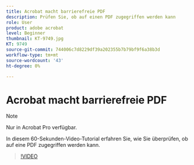 ```yaml
---
title: Acrobat macht barrierefreie PDF
description: Prüfen Sie, ob auf einen PDF zugegriffen werden kann
role: User
product: adobe acrobat
level: Beginner
thumbnail: KT-9749.jpg
KT: 9749
source-git-commit: 744006c7d8229df39a202355b7b79bf9f6a38b3d
workflow-type: tm+mt
source-wordcount: '43'
ht-degree: 0%

---
```


# Acrobat macht barrierefreie PDF

>[!NOTE]
>
>Nur in Acrobat Pro verfügbar.

In diesem 60-Sekunden-Video-Tutorial erfahren Sie, wie Sie überprüfen, ob auf eine PDF zugegriffen werden kann.

>[!VIDEO](https://video.tv.adobe.com/v/340076?hidetitle=true)